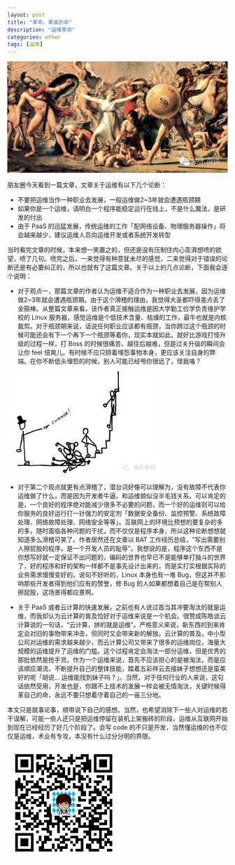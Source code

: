 ```yaml
---
layout: post
title: "革命，革谁的命"
description: "运维革命"
categories: other
tags: [运维]
---
```


![revolution](/images/revolution.jpg)

朋友圈今天看到一篇文章，文章关于运维有以下几个论断：

* 不要把运维当作一种职业去发展，一般运维做2~3年就会遭遇瓶颈期
* 如果你是一个运维，请明白一个程序能稳定运行在线上，不是什么魔法，是研发的付出
* 由于 PaaS 的迅猛发展，传统运维的工作「配网络设备、物理服务器操作」将会越来越少，建议运维人员向运维开发或者系统开发转型

当时看完文章的时候，本来想一笑置之的，但还是没有压制住内心澎湃想喷的欲望，喷了几句。喷完之后，一来觉得有种意犹未尽的感觉，二来觉得对于错误的论断还是有必要纠正的，所以也就有了这篇文章。关于以上的几点论断，下面我会逐个说明：

* 对于观点一，那篇文章的作者认为运维不适合作为一种职业去发展，因为运维做2~3年就会遭遇瓶颈期。由于这个滑稽的理由，我觉得大圣都吓得差点丢了金箍棒。从整篇文章来看，该作者真正接触运维是因大学勤工俭学负责维护学校的 Linux 服务器，感觉运维是个低技术含量、枯燥的工作，最牛也就是内核裁剪。对于瓶颈期来说，话说任何职业应该都有瓶颈，当你跨过这个瓶颈的时候可能还会有下一个再下一个瓶颈等着你，现实本就如此。就好比游戏打怪升级的过程一样，打 Boss 的时候很痛苦，越往后越难，但是过关升级的瞬间会让你 feel 倍爽儿。有时候不应只顾着埋怨事物本身，更应该关注自身的弊端。在你不断低头埋怨的时候，别人可能已经甩你很远了，怪我咯？

![change](/images/change.png)

* 对于第二个观点就更有点滑稽了，潜台词好像可以理解为，没有故障不代表你运维做了什么，而是因为开发者牛逼，和运维貌似没半毛钱关系。可以肯定的是，一个良好的程序绝对能减少很多不必要的问题，而一个好的运维则可以给你服务的良好运行打一针强力的安定剂「数据安全备份、监控预警、系统故障处理、网络故障处理、网络安全等等」。互联网上的环境比预想的要复杂的多的多，随时面临各种问题的干扰，而不仅仅是程序本身，所以这种论断想想就知道多么滑稽可笑了。作者居然还在文章以 BAT 工作经历总结，“写出需要别人擦屁股的程序，是一个开发人员的耻辱”。我想说的是，程序这个东西不是你想写好就一定保证不出问题的，编码的世界也早已不是能够单打独斗的世界了，好的程序和好的架构一样都不是事先设计出来的，而是实打实根据实际的业务需求慢慢变好的。说句不好听的，Linux 本身也有一堆 Bug，但这并不影响那些开发者得到他们应有的赞誉，修 Bug 的人如果都想着自己是在帮别人擦屁股，这场景得都应景啊。

* 关于 PaaS 或者云计算的快速发展，之前也有人说过首当其冲要淘汰的就是运维，而我却认为云计算的普及恰好对于运维来说是一个机会。很赞成陈皓谈云计算说的一句话，“云计算，拼的就是运维”。严格意义来说，新东西的到来肯定会对旧的事物带来冲击，但同时又会带来新的解放。云计算的普及，中小型公司对运维的需求越来越少，而云计算公司又带来了很多的运维岗位，海量大规模的运维提升了运维的门槛，这个过程肯定会淘汰一部分运维，但是优秀的那批依然是抢手货。作为一个运维来说，首先不应该担心的是被淘汰，而是应该顺应潮流，不断提升自己的整体技能，踏着五彩祥云去接妹子想想还是蛮美好的呢「胡说... 运维能找到妹子吗？」。当然，对于任何行业的人来说，这句话依然受用，开发也是，你跟不上技术的发展一样会被无情淘汰，关键时候得革自己的命，永远不要只想着守着自己的一亩三分地。

本文只是就事论事，顺带说下自己的感想。当然，也希望消除下一些人对运维的若干误解，可能一些人还只是把运维停留在装机上架搬砖的阶段，运维从互联网开始到现在已经经历了好几个阶段了。会写 code 的不只是开发，当然懂运维的也不仅仅是运维，术业有专攻，本没有什么过分分明的界限。

![微信公众号](/images/weixin.jpg)
